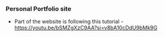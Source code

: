 ### Personal Portfolio site

- Part of the website is following this tutorial - https://youtu.be/bSMZgXzC9AA?si=v8bA10cDdU9bMk9G
